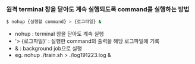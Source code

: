 ### 원격 terminal 창을 닫아도 계속 실행되도록 command를 실행하는 방법
```bash
$ nohup {실행할 command} > {로그파일} &
```
- nohup : terminal 창을 닫아도 계속 실행
- '> {로그파일}' : 실행한 command의 출력을 해당 로그파일에 기록
- & : background job으로 실행
- eg. nohup ./train.sh > ./log191223.log & 
